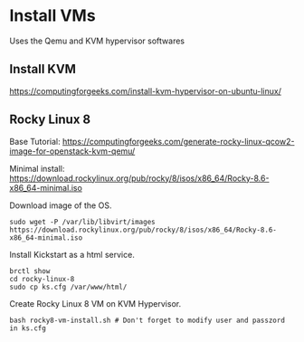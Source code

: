 # Install VMs

Uses the Qemu and KVM hypervisor softwares

## Install KVM

https://computingforgeeks.com/install-kvm-hypervisor-on-ubuntu-linux/

## Rocky Linux 8

Base Tutorial: https://computingforgeeks.com/generate-rocky-linux-qcow2-image-for-openstack-kvm-qemu/

Minimal install:
https://download.rockylinux.org/pub/rocky/8/isos/x86_64/Rocky-8.6-x86_64-minimal.iso


Download image of the OS.

```
sudo wget -P /var/lib/libvirt/images https://download.rockylinux.org/pub/rocky/8/isos/x86_64/Rocky-8.6-x86_64-minimal.iso
```

Install Kickstart as a html service.

```
brctl show
cd rocky-linux-8
sudo cp ks.cfg /var/www/html/
```

Create Rocky Linux 8 VM on KVM Hypervisor.

```
bash rocky8-vm-install.sh # Don't forget to modify user and passzord in ks.cfg
```
